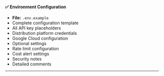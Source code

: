 #### ✅ Environment Configuration

- **File:** `.env.example`
- Complete configuration template
- All API key placeholders
- Distribution platform credentials
- Google Cloud configuration
- Optional settings
- Rate limit configuration
- Cost alert settings
- Security notes
- Detailed comments

---
